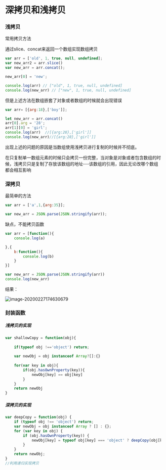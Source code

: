 # 深拷贝和浅拷贝

### 浅拷贝

常用拷贝方法

通过slice、concat来返回一个数组实现数组拷贝

```javascript
var arr = ['old', 1, true, null, undefined];
var new_arr2 = arr.slice()
var new_arr = arr.concat();

new_arr[0] = 'new';

console.log(arr) // ["old", 1, true, null, undefined]
console.log(new_arr) // ["new", 1, true, null, undefined]
```

但是上述方法在数组嵌套了对象或者数组的时候就会出现错误

```javascript
var arr= [{arg:18},['boy']];

let new_arr = arr.concat()
arr[0].arg = '28';
arr[1][0] = 'girl';
console.log(arr)  //[{arg:28},['girl']]
console.log(new_arr)//[{arg:28},['girl']]
```

出现上述的问题的原因是当数组使用浅拷贝进行复制的时候并不彻底。

在只复制单一数组元素的时候只会拷贝一份完整，当对象是对象或者包含数组的时候，浅拷贝只是复制了存放该数组的地址---该数组的引用，因此无论改哪个数组都会相互影响



### 深拷贝

最简单的方法

```javascript
var arr = ['a',1,{arg:35}];

var new_arr = JSON.parse(JSON.stringify(arr));

```

缺点，不能拷贝函数

```javascript
var arr = [function(){
	console.log(a)

},{
	b:function(){
        console.log(b)
    }
}]

var new_arr = JSON.parse(JSON.stringify(arr))
console.log(new_arr)
```

结果：

![image-20200227174630679](C:\Users\kx\AppData\Roaming\Typora\typora-user-images\image-20200227174630679.png)





### 封装函数

##### 浅拷贝的实现

```javascript
var shallowCopy = function(obj){
    
	if(typeof obj !=='object') return;
    
    var newObj = obj instanceof Array?[]:{}
    
    for(var key in obj){
        if(obj.hasOwnProperty(key)){
            newObj[key] == obj[key]
        }
    }
    return newObj
}
```

##### 深拷贝的实现

```javascript
var deepCopy = function(obj) {
    if (typeof obj !== 'object') return;
    var newObj = obj instanceof Array ? [] : {};
    for (var key in obj) {
        if (obj.hasOwnProperty(key)) {
            newObj[key] = typeof obj[key] === 'object' ? deepCopy(obj[key]) : obj[key];
        }
    }
    return newObj;
}
//利用递归实现拷贝
```

